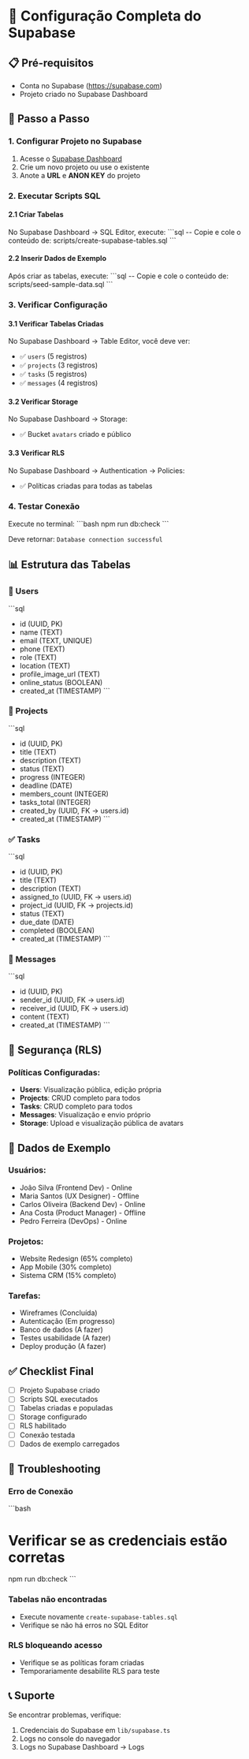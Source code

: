 # 🚀 Configuração Completa do Supabase

## 📋 Pré-requisitos
- Conta no Supabase (https://supabase.com)
- Projeto criado no Supabase Dashboard

## 🔧 Passo a Passo

### 1. **Configurar Projeto no Supabase**
1. Acesse o [Supabase Dashboard](https://supabase.com/dashboard)
2. Crie um novo projeto ou use o existente
3. Anote a **URL** e **ANON KEY** do projeto

### 2. **Executar Scripts SQL**

#### 2.1 Criar Tabelas
No Supabase Dashboard → SQL Editor, execute:
\`\`\`sql
-- Copie e cole o conteúdo de: scripts/create-supabase-tables.sql
\`\`\`

#### 2.2 Inserir Dados de Exemplo
Após criar as tabelas, execute:
\`\`\`sql
-- Copie e cole o conteúdo de: scripts/seed-sample-data.sql
\`\`\`

### 3. **Verificar Configuração**

#### 3.1 Verificar Tabelas Criadas
No Supabase Dashboard → Table Editor, você deve ver:
- ✅ `users` (5 registros)
- ✅ `projects` (3 registros) 
- ✅ `tasks` (5 registros)
- ✅ `messages` (4 registros)

#### 3.2 Verificar Storage
No Supabase Dashboard → Storage:
- ✅ Bucket `avatars` criado e público

#### 3.3 Verificar RLS
No Supabase Dashboard → Authentication → Policies:
- ✅ Políticas criadas para todas as tabelas

### 4. **Testar Conexão**

Execute no terminal:
\`\`\`bash
npm run db:check
\`\`\`

Deve retornar: `Database connection successful`

## 📊 Estrutura das Tabelas

### 👥 Users
\`\`\`sql
- id (UUID, PK)
- name (TEXT)
- email (TEXT, UNIQUE)
- phone (TEXT)
- role (TEXT)
- location (TEXT)
- profile_image_url (TEXT)
- online_status (BOOLEAN)
- created_at (TIMESTAMP)
\`\`\`

### 📁 Projects
\`\`\`sql
- id (UUID, PK)
- title (TEXT)
- description (TEXT)
- status (TEXT)
- progress (INTEGER)
- deadline (DATE)
- members_count (INTEGER)
- tasks_total (INTEGER)
- created_by (UUID, FK → users.id)
- created_at (TIMESTAMP)
\`\`\`

### ✅ Tasks
\`\`\`sql
- id (UUID, PK)
- title (TEXT)
- description (TEXT)
- assigned_to (UUID, FK → users.id)
- project_id (UUID, FK → projects.id)
- status (TEXT)
- due_date (DATE)
- completed (BOOLEAN)
- created_at (TIMESTAMP)
\`\`\`

### 💬 Messages
\`\`\`sql
- id (UUID, PK)
- sender_id (UUID, FK → users.id)
- receiver_id (UUID, FK → users.id)
- content (TEXT)
- created_at (TIMESTAMP)
\`\`\`

## 🔐 Segurança (RLS)

### Políticas Configuradas:
- **Users**: Visualização pública, edição própria
- **Projects**: CRUD completo para todos
- **Tasks**: CRUD completo para todos  
- **Messages**: Visualização e envio próprio
- **Storage**: Upload e visualização pública de avatars

## 🧪 Dados de Exemplo

### Usuários:
- João Silva (Frontend Dev) - Online
- Maria Santos (UX Designer) - Offline
- Carlos Oliveira (Backend Dev) - Online
- Ana Costa (Product Manager) - Offline
- Pedro Ferreira (DevOps) - Online

### Projetos:
- Website Redesign (65% completo)
- App Mobile (30% completo)
- Sistema CRM (15% completo)

### Tarefas:
- Wireframes (Concluída)
- Autenticação (Em progresso)
- Banco de dados (A fazer)
- Testes usabilidade (A fazer)
- Deploy produção (A fazer)

## ✅ Checklist Final

- [ ] Projeto Supabase criado
- [ ] Scripts SQL executados
- [ ] Tabelas criadas e populadas
- [ ] Storage configurado
- [ ] RLS habilitado
- [ ] Conexão testada
- [ ] Dados de exemplo carregados

## 🚨 Troubleshooting

### Erro de Conexão
\`\`\`bash
# Verificar se as credenciais estão corretas
npm run db:check
\`\`\`

### Tabelas não encontradas
- Execute novamente `create-supabase-tables.sql`
- Verifique se não há erros no SQL Editor

### RLS bloqueando acesso
- Verifique se as políticas foram criadas
- Temporariamente desabilite RLS para teste

## 📞 Suporte
Se encontrar problemas, verifique:
1. Credenciais do Supabase em `lib/supabase.ts`
2. Logs no console do navegador
3. Logs no Supabase Dashboard → Logs
